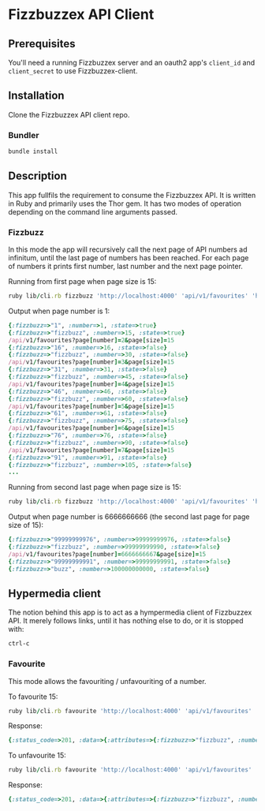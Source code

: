 # Fizzbuzzex API Client

## Prerequisites

You'll need a running Fizzbuzzex server and an oauth2 app's `client_id` and `client_secret` to use Fizzbuzzex-client.

## Installation

Clone the Fizzbuzzex API client repo.

### Bundler

```sh
bundle install
```

## Description

This app fullfils the requirement to consume the Fizzbuzzex API. It is written in Ruby and primarily uses the Thor gem.
It has two modes of operation depending on the command line arguments passed.

### Fizzbuzz

In this mode the app will recursively call the next page of API numbers ad infinitum, until the last page of numbers has been reached.
For each page of numbers it prints first number, last number and the next page pointer.

Running from first page when page size is 15:

```ruby
ruby lib/cli.rb fizzbuzz 'http://localhost:4000' 'api/v1/favourites' 'http://localhost:4000/oauth/token' --number=1 --size=15 --client_id=ac30330db052feb6cc9122f8f1f1bf5c0d9b1b6c6b2ede9262e50da3b55d3a92 --client_secret=ced16be7bb68a5e10779af5dc68cb100dc630c6a38c19fac9eb055289caccb06 --name=johnl --password=j123456l
```

Output when page number is 1:

```ruby
{:fizzbuzz=>"1", :number=>1, :state=>true}
{:fizzbuzz=>"fizzbuzz", :number=>15, :state=>true}
/api/v1/favourites?page[number]=2&page[size]=15
{:fizzbuzz=>"16", :number=>16, :state=>false}
{:fizzbuzz=>"fizzbuzz", :number=>30, :state=>false}
/api/v1/favourites?page[number]=3&page[size]=15
{:fizzbuzz=>"31", :number=>31, :state=>false}
{:fizzbuzz=>"fizzbuzz", :number=>45, :state=>false}
/api/v1/favourites?page[number]=4&page[size]=15
{:fizzbuzz=>"46", :number=>46, :state=>false}
{:fizzbuzz=>"fizzbuzz", :number=>60, :state=>false}
/api/v1/favourites?page[number]=5&page[size]=15
{:fizzbuzz=>"61", :number=>61, :state=>false}
{:fizzbuzz=>"fizzbuzz", :number=>75, :state=>false}
/api/v1/favourites?page[number]=6&page[size]=15
{:fizzbuzz=>"76", :number=>76, :state=>false}
{:fizzbuzz=>"fizzbuzz", :number=>90, :state=>false}
/api/v1/favourites?page[number]=7&page[size]=15
{:fizzbuzz=>"91", :number=>91, :state=>false}
{:fizzbuzz=>"fizzbuzz", :number=>105, :state=>false}
...
```

Running from second last page when page size is 15:

```ruby
ruby lib/cli.rb fizzbuzz 'http://localhost:4000' 'api/v1/favourites' 'http://localhost:4000/oauth/token' --number=6666666666 --size=15 --client_id=ac30330db052feb6cc9122f8f1f1bf5c0d9b1b6c6b2ede9262e50da3b55d3a92 --client_secret=ced16be7bb68a5e10779af5dc68cb100dc630c6a38c19fac9eb055289caccb06 --name=johnl --password=j123456l
```

Output when page number is 6666666666 (the second last page for page size of 15):

```ruby
{:fizzbuzz=>"99999999976", :number=>99999999976, :state=>false}
{:fizzbuzz=>"fizzbuzz", :number=>99999999990, :state=>false}
/api/v1/favourites?page[number]=6666666667&page[size]=15
{:fizzbuzz=>"99999999991", :number=>99999999991, :state=>false}
{:fizzbuzz=>"buzz", :number=>100000000000, :state=>false}
```

## Hypermedia client

The notion behind this app is to act as a hympermedia client of Fizzbuzzex API.
It merely follows links, until it has nothing else to do, or it is stopped with:

```sh
ctrl-c
```

### Favourite

This mode allows the favouriting / unfavouriting of a number.

To favourite 15:

```ruby
ruby lib/cli.rb favourite 'http://localhost:4000' 'api/v1/favourites' 'http://localhost:4000/oauth/token' --number=15 --fizzbuzz=fizzbuzz --state=true --client_id=ac30330db052feb6cc9122f8f1f1bf5c0d9b1b6c6b2ede9262e50da3b55d3a92 --client_secret=ced16be7bb68a5e10779af5dc68cb100dc630c6a38c19fac9eb055289caccb06 --name=johnl --password=j123456l
```

Response:

```ruby
{:status_code=>201, :data=>{:attributes=>{:fizzbuzz=>"fizzbuzz", :number=>15, :state=>true}, :id=>"2", :type=>"favourite"}}
```

To unfavourite 15:

```ruby
ruby lib/cli.rb favourite 'http://localhost:4000' 'api/v1/favourites' 'http://localhost:4000/oauth/token' --number=15 --fizzbuzz=fizzbuzz --state=false --client_id=ac30330db052feb6cc9122f8f1f1bf5c0d9b1b6c6b2ede9262e50da3b55d3a92 --client_secret=ced16be7bb68a5e10779af5dc68cb100dc630c6a38c19fac9eb055289caccb06 --name=johnl --password=j123456l
```

Response:

```ruby
{:status_code=>201, :data=>{:attributes=>{:fizzbuzz=>"fizzbuzz", :number=>15, :state=>false}, :id=>"2", :type=>"favourite"}}
```

